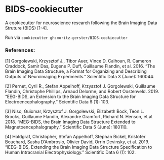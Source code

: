 # BIDS-cookiecutter
A cookiecutter for neuroscience research following the Brain Imaging Data Struture (BIDS) [1-4].

Run via `cookiecutter gh:moritz-gerster/BIDS-cookiecutter`

### References:

[1] Gorgolewski, Krzysztof J., Tibor Auer, Vince D. Calhoun, R. Cameron Craddock, Samir Das, Eugene P. Duff, Guillaume Flandin, et al. 2016. “The Brain Imaging Data Structure, a Format for Organizing and Describing Outputs of Neuroimaging Experiments.” Scientific Data 3 (June): 160044.

[2] Pernet, Cyril R., Stefan Appelhoff, Krzysztof J. Gorgolewski, Guillaume Flandin, Christophe Phillips, Arnaud Delorme, and Robert Oostenveld. 2019. “EEG-BIDS, an Extension to the Brain Imaging Data Structure for Electroencephalography.” Scientific Data 6 (1): 103.

[3] Niso, Guiomar, Krzysztof J. Gorgolewski, Elizabeth Bock, Teon L. Brooks, Guillaume Flandin, Alexandre Gramfort, Richard N. Henson, et al. 2018. “MEG-BIDS, the Brain Imaging Data Structure Extended to Magnetoencephalography.” Scientific Data 5 (June): 180110.

[4] Holdgraf, Christopher, Stefan Appelhoff, Stephan Bickel, Kristofer Bouchard, Sasha D’Ambrosio, Olivier David, Orrin Devinsky, et al. 2019. “iEEG-BIDS, Extending the Brain Imaging Data Structure Specification to Human Intracranial Electrophysiology.” Scientific Data 6 (1): 102.
